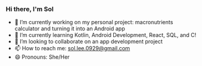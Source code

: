 ### Hi there, I'm Sol

- 🔭 I’m currently working on my personal project: macronutrients calculator and turning it into an Android app
- 🌱 I’m currently learning Kotlin, Android Development, React, SQL, and C!
- 👯 I’m looking to collaborate on an app development project
- 📫 How to reach me: sol.lee.0929@gmail.com
- 😄 Pronouns: She/Her

